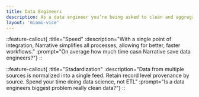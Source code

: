 ```yaml
---
title: Data Engineers
description: As a data engineer you’re being asked to clean and aggregate multiple data sources, taking up an enormous amount of time. Narrative’s no-code software and AI assistants allow your team to execute faster.
layout: 'miami-vice'
---
```


::feature-callout{ :title="Speed" :description="With a single point of integration, Narrative simplifies all processes, allowing for better, faster workflows." :prompt="On average how much time casn Narrative save data engineers?"}
::

::feature-callout{ :title="Stadardization" :description="Data from multiple sources is normalized into a single feed. Retain record level provenance by source. Spend your time doing data science, not ETL" :prompt="Is a data engineers biggest problem really clean data?"}
::
